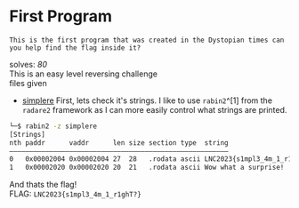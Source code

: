 # First Program

```
This is the first program that was created in the Dystopian times can you help find the flag inside it?
```
solves: *80* <br>
This is an easy level reversing challenge \
files given
- [simplere](./simplere)
First, lets check it's strings. I like to use `rabin2`^[1] from the `radare2` framework as I can more easily control what strings are printed.
```sh
└─$ rabin2 -z simplere
[Strings]
nth paddr      vaddr      len size section type  string
―――――――――――――――――――――――――――――――――――――――――――――――――――――――
0   0x00002004 0x00002004 27  28   .rodata ascii LNC2023{s1mpl3_4m_1_r1ghT?}
1   0x00002020 0x00002020 20  21   .rodata ascii Wow what a surprise!
```
And thats the flag! \
FLAG: `LNC2023{s1mpl3_4m_1_r1ghT?}`
[^1]: `rabin2 -z` tells radare2 to only print strings from the data section of the binary. However, you can tell it to print all strings if you want to!

